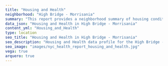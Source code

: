 ```yaml
---
title: "Housing and Health"
neighborhood: "High Bridge - Morrisania"
summary: "This report provides a neighborhood summary of housing conditions and related health outcomes. It also describes population characteristics that can increase vulnerability to housing hazards."
data_json: "Housing and Health in High Bridge - Morrisania"
content_yml: "Housing_and_Health"
type: location
seo_title: "Housing and Health in High Bridge - Morrisania"
seo_description: "Housing and Health data profile for the High Bridge - Morrisania neighborhood of NYC."
seo_image: "images/nyc_health_report_housing_and_health.jpg"
vega: true
arquero: true
---
```

